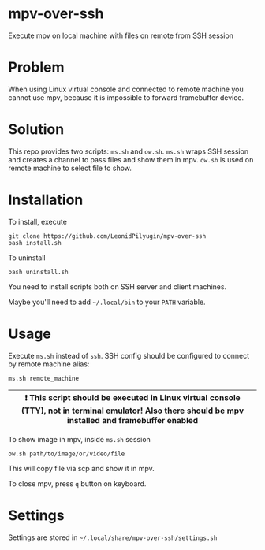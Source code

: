 # mpv-over-ssh
Execute mpv on local machine with files on remote from SSH session

# Problem
When using Linux virtual console and connected to remote machine you cannot use mpv, because it is impossible to forward framebuffer device.

# Solution
This repo provides two scripts: `ms.sh` and `ow.sh`. `ms.sh` wraps SSH session and creates a channel to pass files and show them in mpv. `ow.sh` is used on remote machine to select file to show.

# Installation
To install, execute
```
git clone https://github.com/LeonidPilyugin/mpv-over-ssh
bash install.sh
```

To uninstall
```
bash uninstall.sh
```

You need to install scripts both on SSH server and client machines.

Maybe you'll need to add `~/.local/bin` to your `PATH` variable.

# Usage
Execute `ms.sh` instead of `ssh`. SSH config should be configured to connect by remote machine alias:
```
ms.sh remote_machine
```
| :exclamation: This script should be executed in Linux virtual console (TTY), not in terminal emulator! Also there should be mpv installed and framebuffer enabled |
|-----------------------------------------|

To show image in mpv, inside `ms.sh` session
```
ow.sh path/to/image/or/video/file
```
This will copy file via scp and show it in mpv.

To close mpv, press `q` button on keyboard.

# Settings
Settings are stored in `~/.local/share/mpv-over-ssh/settings.sh`
